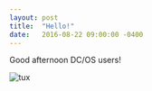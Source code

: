```yaml
---
layout: post
title:  "Hello!"
date:   2016-08-22 09:00:00 -0400
---
```



Good afternoon DC/OS users!

![tux](http://www.clipartkid.com/images/221/clipartist-net-clip-art-tux-badge-penguin-linux-art-clipartist-hRZZwj-clipart.png)